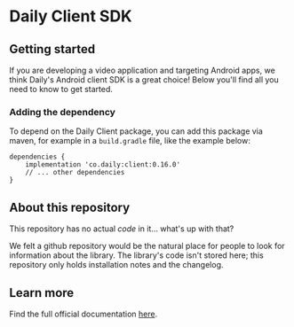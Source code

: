 # Daily Client SDK

## Getting started

If you are developing a video application and targeting Android apps, we think Daily's Android client SDK is a great choice! Below you'll find all you need to know to get started.

### Adding the dependency

To depend on the Daily Client package, you can add this package via maven, for example in a `build.gradle` file, like the example below:

```
dependencies {
    implementation 'co.daily:client:0.16.0'
    // ... other dependencies
}
```

## About this repository

This repository has no actual *code* in it... what's up with that?

We felt a github repository would be the natural place for people to look for information about the library. The library's code isn't stored here; this repository only holds installation notes and the changelog.

## Learn more

Find the full official documentation [here](https://docs.daily.co/guides/products/mobile/android).
